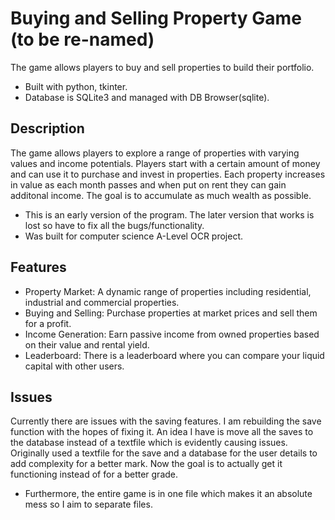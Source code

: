 # Buying and Selling Property Game (to be re-named)

The game allows players to buy and sell properties to build their portfolio.
- Built with python, tkinter.
- Database is SQLite3 and managed with DB Browser(sqlite).


## Description
The game allows players to explore a range of properties with varying values and income potentials.
Players start with a certain amount of money and can use it to purchase and invest in properties. 
Each property increases in value as each month passes and when put on rent they can gain additonal income.
The goal is to accumulate as much wealth as possible.

- This is an early version of the program. The later version that works is lost so have to fix all the bugs/functionality.
- Was built for computer science A-Level OCR project.

## Features

- Property Market: A dynamic range of properties including residential, industrial and commercial properties. 
- Buying and Selling: Purchase properties at market prices and sell them for a profit.
- Income Generation: Earn passive income from owned properties based on their value and rental yield.
- Leaderboard: There is a leaderboard where you can compare your liquid capital with other users.
  
## Issues
Currently there are issues with the saving features. 
I am rebuilding the save function with the hopes of fixing it. 
An idea I have is move all the saves to the database instead of a textfile which is evidently causing issues.
Originally used a textfile for the save and a database for the user details to add complexity for a better mark.
Now the goal is to actually get it functioning instead of for a better grade.

- Furthermore, the entire game is in one file which makes it an absolute mess so I aim to separate files.
